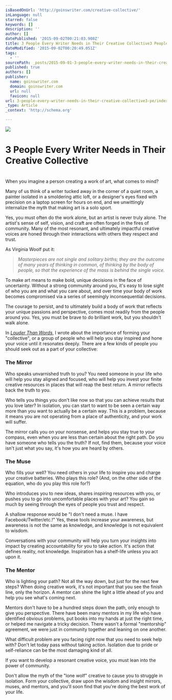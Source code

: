 ```yaml
---
isBasedOnUrl: 'http://goinswriter.com/creative-collective/'
inLanguage: null
starred: false
keywords: []
description: ''
author: []
datePublished: '2015-09-02T00:21:03.908Z'
title: 3 People Every Writer Needs in Their Creative Collective3 People Every Writer Needs in Their Creative Collective
dateModified: '2015-09-02T00:20:49.051Z'
tags:
  - ''
sourcePath: _posts/2015-09-01-3-people-every-writer-needs-in-their-creative-collective3-pe.md
published: true
authors: []
publisher:
  name: goinswriter.com
  domain: goinswriter.com
  url: null
  favicon: null
url: 3-people-every-writer-needs-in-their-creative-collective3-pe/index.html
_type: Article
_context: 'http://schema.org'

---
```

![](http://goinswriter.com/wp-content/uploads/creative-collective.jpg)

# 3 People Every Writer Needs in Their Creative Collective

# 

When you imagine a person creating a work of art, what comes to mind?

Many of us think of a writer tucked away in the corner of a quiet room, a painter isolated in a smoldering attic loft, or a designer's eyes fixed with precision on a laptop screen for hours on end, and we unwittingly internalize the myth that making art is a solo sport.

Yes, you must often do the work alone, but an artist is never truly alone. The artist's sense of self, vision, and craft are often forged in the fires of community. Many of the most resonant, and ultimately impactful creative voices are honed through their interactions with others they respect and trust.

As Virginia Woolf put it:

> _Masterpieces are not single and solitary births; they are the outcome of many years of thinking in common, of thinking by the body of people, so that the experience of the mass is behind the single voice._

To make art means to make bold, unique decisions in the face of uncertainty. Without a strong community around you, it's easy to lose sight of who you are and what you care about, and over time your body of work becomes compromised via a series of seemingly inconsequential decisions.

The courage to persist, and to ultimately build a body of work that reflects your unique passions and perspective, comes most readily from the people around you. Yes, you must be brave to do brilliant work, but you shouldn't walk alone.

In _[Louder Than Words][0]_, I wrote about the importance of forming your "collective", or a group of people who will help you stay inspired and hone your voice until it resonates deeply. There are a few kinds of people you should seek out as a part of your collective:

### The Mirror

Who speaks unvarnished truth to you? You need someone in your life who will help you stay aligned and focused, who will help you invest your finite creative resources in places that will reap the best return. A mirror reflects back the truth to you.

Who tells you things you don't like now so that you can achieve results that you love later? In isolation, you can start to want to be seen a certain way more than you want to actually be a certain way. This is a problem, because it means you are not operating from a place of authenticity, and your work will suffer.

The mirror calls you on your nonsense, and helps you stay true to your compass, even when you are less than certain about the right path. Do you have someone who tells you the truth? If not, find them, because your voice isn't just what you say, it's how you are heard by others.

### The Muse

Who fills your well? You need others in your life to inspire you and charge your creative batteries. Who plays this role? (And, on the other side of the equation, who do you play this role for?)

Who introduces you to new ideas, shares inspiring resources with you, or pushes you to go into uncomfortable places with your art? You gain so much by seeing through the eyes of people you trust and respect.

A shallow response would be "I don't need a muse. I have Facebook/Twitter/etc.!" Yes, these tools increase your awareness, but awareness is not the same as knowledge, and knowledge is not equivalent to wisdom.

Conversations with your community will help you turn your insights into impact by creating accountability for you to take action. It's action that defines reality, not knowledge. Inspiration has a shelf-life unless you act upon it.

### The Mentor

Who is lighting your path? Not all the way down, but just for the next few steps? When doing creative work, it's not important that you see the finish line, only the horizon. A mentor can shine the light a little ahead of you and help you see what's coming next.

Mentors don't have to be a hundred steps down the path, only enough to give you perspective. There have been many mentors in my life who have identified obvious problems, put books into my hands at just the right time, or helped me navigate a tricky decision. There wasn't a formal "mentorship" agreement, we were just in community together and leaning on one another.

What difficult problem are you facing right now that you need to seek help with? Don't let today pass without taking action. Isolation due to pride or self-reliance can be the most damaging kind of all.

If you want to develop a resonant creative voice, you must lean into the power of community.

Don't allow the myth of the "lone wolf" creative to cause you to struggle in isolation. Form your collective, draw upon the wisdom and insight mirrors, muses, and mentors, and you'll soon find that you're doing the best work of your life.

[0]: http://www.amazon.com/gp/product/B00S75OK4W/ref=as_li_tl?ie=UTF8&camp=1789&creative=390957&creativeASIN=B00S75OK4W&linkCode=as2&tag=goiwri-20&linkId=MLNTEYUH3TICVXDO